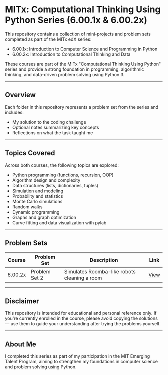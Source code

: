 # MITx: Computational Thinking Using Python Series (6.00.1x & 6.00.2x)

This repository contains a collection of mini-projects and problem sets completed as part of the MITx edX series:

- 6.00.1x: Introduction to Computer Science and Programming in Python
- 6.00.2x: Introduction to Computational Thinking and Data

These courses are part of the MITx "Computational Thinking Using Python" series and provide a strong foundation in programming, algorithmic thinking, and data-driven problem solving using Python 3.

---

## Overview

Each folder in this repository represents a problem set from the series and includes:
- My solution to the coding challenge
- Optional notes summarizing key concepts
- Reflections on what the task taught me

---

## Topics Covered

Across both courses, the following topics are explored:

- Python programming (functions, recursion, OOP)
- Algorithm design and complexity
- Data structures (lists, dictionaries, tuples)
- Simulation and modeling
- Probability and statistics
- Monte Carlo simulations
- Random walks
- Dynamic programming
- Graphs and graph optimization
- Curve fitting and data visualization with pylab

---

## Problem Sets 
| Course | Problem Set | Description | Link |
|--------|-------------|-------------|------|
| 6.00.2x | Problem Set 2 |Simulates Roomba-like robots cleaning a room |[View](https://github.com/safaabuzaid/Computational-Thinking-and-Data/tree/main/robot_simulation)|


---

## Disclaimer

This repository is intended for educational and personal reference only. If you're currently enrolled in the course, please avoid copying the solutions — use them to guide your understanding after trying the problems yourself.

---

## About Me

I completed this series as part of my participation in the MIT Emerging Talent Program, aiming to strengthen my foundations in computer science and problem solving using Python.

